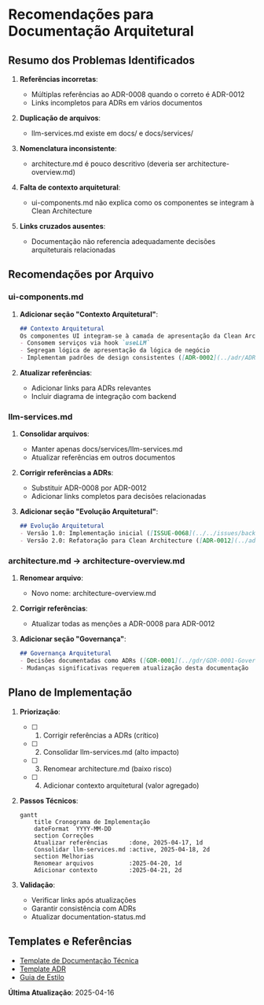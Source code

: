 # Recomendações para Documentação Arquitetural

## Resumo dos Problemas Identificados

1. **Referências incorretas**:
   - Múltiplas referências ao ADR-0008 quando o correto é ADR-0012
   - Links incompletos para ADRs em vários documentos

2. **Duplicação de arquivos**:
   - llm-services.md existe em docs/ e docs/services/

3. **Nomenclatura inconsistente**:
   - architecture.md é pouco descritivo (deveria ser architecture-overview.md)

4. **Falta de contexto arquitetural**:
   - ui-components.md não explica como os componentes se integram à Clean Architecture

5. **Links cruzados ausentes**:
   - Documentação não referencia adequadamente decisões arquiteturais relacionadas

## Recomendações por Arquivo

### ui-components.md
1. **Adicionar seção "Contexto Arquitetural"**:
   ```markdown
   ## Contexto Arquitetural
   Os componentes UI integram-se à camada de apresentação da Clean Architecture ([ADR-0012](../adr/ADR-0012-Clean-Architecture-LLM.md)):
   - Consomem serviços via hook `useLLM`
   - Segregam lógica de apresentação da lógica de negócio
   - Implementam padrões de design consistentes ([ADR-0002](../adr/ADR-0002-Componentes-shadcn-ui.md))
   ```

2. **Atualizar referências**:
   - Adicionar links para ADRs relevantes
   - Incluir diagrama de integração com backend

### llm-services.md
1. **Consolidar arquivos**:
   - Manter apenas docs/services/llm-services.md
   - Atualizar referências em outros documentos

2. **Corrigir referências a ADRs**:
   - Substituir ADR-0008 por ADR-0012
   - Adicionar links completos para decisões relacionadas

3. **Adicionar seção "Evolução Arquitetural"**:
   ```markdown
   ## Evolução Arquitetural
   - Versão 1.0: Implementação inicial ([ISSUE-0068](../../issues/backlog/improvement/ISSUE-0068-Consolidacao-servicos-LLM/README.md))
   - Versão 2.0: Refatoração para Clean Architecture ([ADR-0012](../adr/ADR-0012-Clean-Architecture-LLM.md))
   ```

### architecture.md → architecture-overview.md
1. **Renomear arquivo**:
   - Novo nome: architecture-overview.md

2. **Corrigir referências**:
   - Atualizar todas as menções a ADR-0008 para ADR-0012

3. **Adicionar seção "Governança"**:
   ```markdown
   ## Governança Arquitetural
   - Decisões documentadas como ADRs ([GDR-0001](../gdr/GDR-0001-Governanca-Processo-ADRs.md))
   - Mudanças significativas requerem atualização desta documentação
   ```

## Plano de Implementação

1. **Priorização**:
   - [ ] 1. Corrigir referências a ADRs (crítico)
   - [ ] 2. Consolidar llm-services.md (alto impacto)
   - [ ] 3. Renomear architecture.md (baixo risco)
   - [ ] 4. Adicionar contexto arquitetural (valor agregado)

2. **Passos Técnicos**:
   ```mermaid
   gantt
       title Cronograma de Implementação
       dateFormat  YYYY-MM-DD
       section Correções
       Atualizar referências      :done, 2025-04-17, 1d
       Consolidar llm-services.md :active, 2025-04-18, 2d
       section Melhorias
       Renomear arquivos          :2025-04-20, 1d
       Adicionar contexto         :2025-04-21, 2d
   ```

3. **Validação**:
   - Verificar links após atualizações
   - Garantir consistência com ADRs
   - Atualizar documentation-status.md

## Templates e Referências

- [Template de Documentação Técnica](../templates/technical-documentation.md)
- [Template ADR](../templates/ADR.md)
- [Guia de Estilo](../style-guide.md)

**Última Atualização**: 2025-04-16